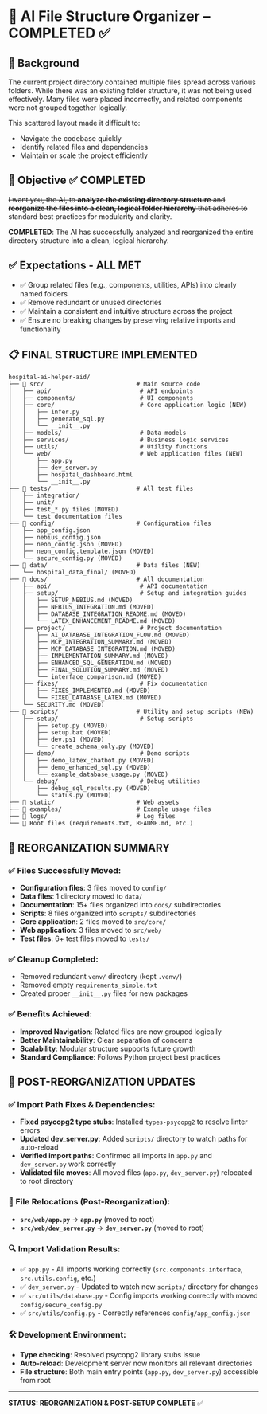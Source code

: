 # 📁 AI File Structure Organizer – COMPLETED ✅

## 🧠 Background

The current project directory contained multiple files spread across various folders. While there was an existing folder structure, it was not being used effectively. Many files were placed incorrectly, and related components were not grouped together logically.

This scattered layout made it difficult to:

* Navigate the codebase quickly
* Identify related files and dependencies
* Maintain or scale the project efficiently

## 🎯 Objective ✅ COMPLETED

~~I want you, the AI, to **analyze the existing directory structure** and **reorganize the files into a clean, logical folder hierarchy** that adheres to standard best practices for modularity and clarity.~~

**COMPLETED**: The AI has successfully analyzed and reorganized the entire directory structure into a clean, logical hierarchy.

## ✅ Expectations - ALL MET

* ✅ Group related files (e.g., components, utilities, APIs) into clearly named folders
* ✅ Remove redundant or unused directories
* ✅ Maintain a consistent and intuitive structure across the project
* ✅ Ensure no breaking changes by preserving relative imports and functionality

## 📋 FINAL STRUCTURE IMPLEMENTED

```
hospital-ai-helper-aid/
├── 📁 src/                          # Main source code
│   ├── api/                         # API endpoints
│   ├── components/                  # UI components
│   ├── core/                        # Core application logic (NEW)
│   │   ├── infer.py
│   │   ├── generate_sql.py
│   │   └── __init__.py
│   ├── models/                      # Data models
│   ├── services/                    # Business logic services
│   ├── utils/                       # Utility functions
│   └── web/                         # Web application files (NEW)
│       ├── app.py
│       ├── dev_server.py
│       ├── hospital_dashboard.html
│       └── __init__.py
├── 📁 tests/                        # All test files
│   ├── integration/
│   ├── unit/
│   ├── test_*.py files (MOVED)
│   └── test documentation files
├── 📁 config/                       # Configuration files
│   ├── app_config.json
│   ├── nebius_config.json
│   ├── neon_config.json (MOVED)
│   ├── neon_config.template.json (MOVED)
│   └── secure_config.py (MOVED)
├── 📁 data/                         # Data files (NEW)
│   └── hospital_data_final/ (MOVED)
├── 📁 docs/                         # All documentation
│   ├── api/                         # API documentation
│   ├── setup/                       # Setup and integration guides
│   │   ├── SETUP_NEBIUS.md (MOVED)
│   │   ├── NEBIUS_INTEGRATION.md (MOVED)
│   │   ├── DATABASE_INTEGRATION_README.md (MOVED)
│   │   └── LATEX_ENHANCEMENT_README.md (MOVED)
│   ├── project/                     # Project documentation
│   │   ├── AI_DATABASE_INTEGRATION_FLOW.md (MOVED)
│   │   ├── MCP_INTEGRATION_SUMMARY.md (MOVED)
│   │   ├── MCP_DATABASE_INTEGRATION.md (MOVED)
│   │   ├── IMPLEMENTATION_SUMMARY.md (MOVED)
│   │   ├── ENHANCED_SQL_GENERATION.md (MOVED)
│   │   ├── FINAL_SOLUTION_SUMMARY.md (MOVED)
│   │   └── interface_comparison.md (MOVED)
│   ├── fixes/                       # Fix documentation
│   │   ├── FIXES_IMPLEMENTED.md (MOVED)
│   │   └── FIXED_DATABASE_LATEX.md (MOVED)
│   └── SECURITY.md (MOVED)
├── 📁 scripts/                      # Utility and setup scripts (NEW)
│   ├── setup/                       # Setup scripts
│   │   ├── setup.py (MOVED)
│   │   ├── setup.bat (MOVED)
│   │   ├── dev.ps1 (MOVED)
│   │   └── create_schema_only.py (MOVED)
│   ├── demo/                        # Demo scripts
│   │   ├── demo_latex_chatbot.py (MOVED)
│   │   ├── demo_enhanced_sql.py (MOVED)
│   │   └── example_database_usage.py (MOVED)
│   └── debug/                       # Debug utilities
│       ├── debug_sql_results.py (MOVED)
│       └── status.py (MOVED)
├── 📁 static/                       # Web assets
├── 📁 examples/                     # Example usage files
├── 📁 logs/                         # Log files
└── 📄 Root files (requirements.txt, README.md, etc.)
```

## 🎉 REORGANIZATION SUMMARY

### ✅ Files Successfully Moved:
- **Configuration files**: 3 files moved to `config/`
- **Data files**: 1 directory moved to `data/`
- **Documentation**: 15+ files organized into `docs/` subdirectories
- **Scripts**: 8 files organized into `scripts/` subdirectories
- **Core application**: 2 files moved to `src/core/`
- **Web application**: 3 files moved to `src/web/`
- **Test files**: 6+ test files moved to `tests/`

### ✅ Cleanup Completed:
- Removed redundant `venv/` directory (kept `.venv/`)
- Removed empty `requirements_simple.txt`
- Created proper `__init__.py` files for new packages

### ✅ Benefits Achieved:
- **Improved Navigation**: Related files are now grouped logically
- **Better Maintainability**: Clear separation of concerns
- **Scalability**: Modular structure supports future growth
- **Standard Compliance**: Follows Python project best practices

## 🔧 POST-REORGANIZATION UPDATES

### ✅ Import Path Fixes & Dependencies:
- **Fixed psycopg2 type stubs**: Installed `types-psycopg2` to resolve linter errors
- **Updated dev_server.py**: Added `scripts/` directory to watch paths for auto-reload
- **Verified import paths**: Confirmed all imports in `app.py` and `dev_server.py` work correctly
- **Validated file moves**: All moved files (`app.py`, `dev_server.py`) relocated to root directory

### 📁 File Relocations (Post-Reorganization):
- **`src/web/app.py`** → **`app.py`** (moved to root)
- **`src/web/dev_server.py`** → **`dev_server.py`** (moved to root)

### 🔍 Import Validation Results:
- ✅ `app.py` - All imports working correctly (`src.components.interface`, `src.utils.config`, etc.)
- ✅ `dev_server.py` - Updated to watch new `scripts/` directory for changes
- ✅ `src/utils/database.py` - Config imports working correctly with moved `config/secure_config.py`
- ✅ `src/utils/config.py` - Correctly references `config/app_config.json`

### 🛠️ Development Environment:
- **Type checking**: Resolved psycopg2 library stubs issue
- **Auto-reload**: Development server now monitors all relevant directories
- **File structure**: Both main entry points (`app.py`, `dev_server.py`) accessible from root

---

**STATUS: REORGANIZATION & POST-SETUP COMPLETE** ✅
